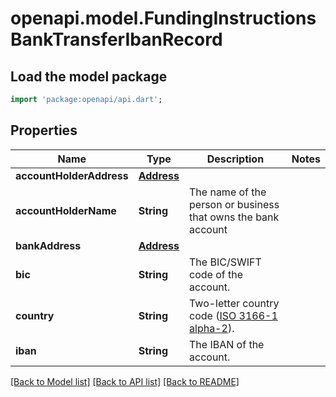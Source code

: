# openapi.model.FundingInstructionsBankTransferIbanRecord

## Load the model package
```dart
import 'package:openapi/api.dart';
```

## Properties
Name | Type | Description | Notes
------------ | ------------- | ------------- | -------------
**accountHolderAddress** | [**Address**](Address.md) |  | 
**accountHolderName** | **String** | The name of the person or business that owns the bank account | 
**bankAddress** | [**Address**](Address.md) |  | 
**bic** | **String** | The BIC/SWIFT code of the account. | 
**country** | **String** | Two-letter country code ([ISO 3166-1 alpha-2](https://en.wikipedia.org/wiki/ISO_3166-1_alpha-2)). | 
**iban** | **String** | The IBAN of the account. | 

[[Back to Model list]](../README.md#documentation-for-models) [[Back to API list]](../README.md#documentation-for-api-endpoints) [[Back to README]](../README.md)


